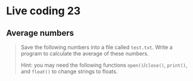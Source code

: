 # Live coding 23

## Average numbers

> Save the following numbers into a file called `test.txt`. Write a program to calculate the average of these numbers.
>
> Hint: you may need the following functions `open()`/`close()`, `print()`, and `float()` to change strings to floats.
